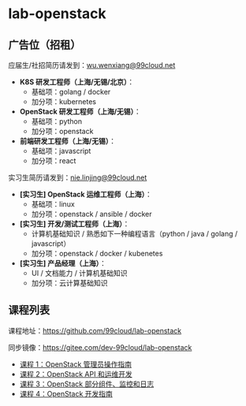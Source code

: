 # lab-openstack

## 广告位（招租）

应届生/社招简历请发到：<wu.wenxiang@99cloud.net>

- **K8S 研发工程师（上海/无锡/北京）**：
    - 基础项：golang / docker
    - 加分项：kubernetes
- **OpenStack 研发工程师（上海/无锡）**：
    - 基础项：python
    - 加分项：openstack
- **前端研发工程师（上海/无锡）**：
    - 基础项：javascript
    - 加分项：react

实习生简历请发到：<nie.linjing@99cloud.net>

- **[实习生] OpenStack 运维工程师（上海）**：
    - 基础项：linux
    - 加分项：openstack / ansible / docker
- **[实习生] 开发/测试工程师（上海）**：
    - 计算机基础知识 / 熟悉如下一种编程语言（python / java / golang / javascript）
    - 加分项：openstack / docker / kubenetes
- **[实习生] 产品经理（上海）**：
    - UI / 文档能力 / 计算机基础知识
    - 加分项：云计算基础知识

## 课程列表

课程地址：<https://github.com/99cloud/lab-openstack>

同步镜像：<https://gitee.com/dev-99cloud/lab-openstack>

- [课程 1：OpenStack 管理员操作指南](doc/class-01-OpenStack-Administration.md)
- [课程 2：OpenStack API 和运维开发](doc/class-02-OpenStack-API-and-Development.md)
- [课程 3：OpenStack 部分组件、监控和日志](doc/class-03-OpenStack-Maintenance.md)
- [课程 4：OpenStack 开发指南](doc/class-04-OpenStack-Development.md)
